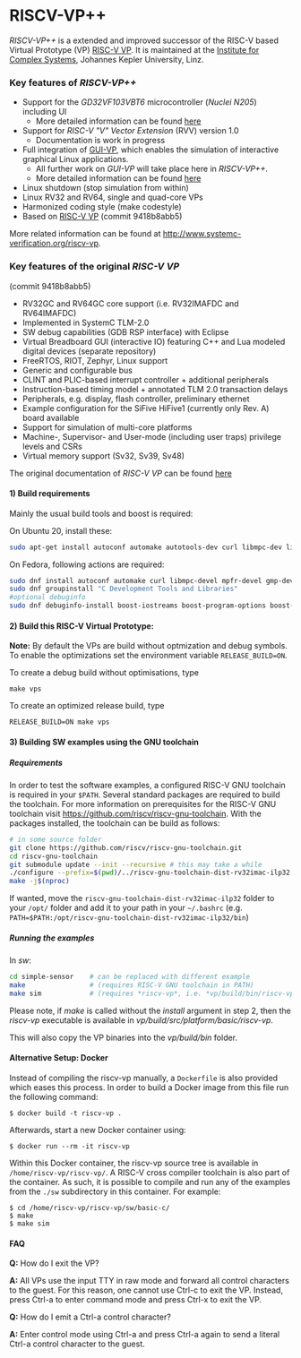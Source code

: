 # RISCV-VP++

*RISCV-VP++* is a extended and improved successor of the RISC-V based Virtual Prototype (VP) [RISC-V VP](https://github.com/agra-uni-bremen/riscv-vp).
It is maintained at the [Institute for Complex Systems](https://ics.jku.at/), Johannes Kepler University, Linz.

### Key features of *RISCV-VP++*
 * Support for the *GD32VF103VBT6* microcontroller (*Nuclei N205*) including UI
   * More detailed information can be found [here](doc/GD32/README.md)
 * Support for *RISC-V "V" Vector Extension* (RVV) version 1.0
   * Documentation is work in progress
 * Full integration of [GUI-VP](https://github.com/ics-jku/GUI-VP), which enables the simulation of interactive graphical Linux applications.
   * All further work on *GUI-VP* will take place here in *RISCV-VP++*.
   * More detailed information can be found [here](doc/GUI-VP/README.md)
 * Linux shutdown (stop simulation from within)
 * Linux RV32 and RV64, single and quad-core VPs
 * Harmonized coding style (make codestyle)
 * Based on [RISC-V VP](https://github.com/agra-uni-bremen/riscv-vp) (commit 9418b8abb5)

More related information can be found at http://www.systemc-verification.org/riscv-vp.


### Key features of the original *RISC-V VP*
(commit 9418b8abb5)

 - RV32GC and RV64GC core support (i.e. RV32IMAFDC and RV64IMAFDC)
 - Implemented in SystemC TLM-2.0
 - SW debug capabilities (GDB RSP interface) with Eclipse
 - Virtual Breadboard GUI (interactive IO) featuring C++ and Lua modeled digital devices (separate repository)
 - FreeRTOS, RIOT, Zephyr, Linux support
 - Generic and configurable bus
 - CLINT and PLIC-based interrupt controller + additional peripherals
 - Instruction-based timing model + annotated TLM 2.0 transaction delays
 - Peripherals, e.g. display, flash controller, preliminary ethernet
 - Example configuration for the SiFive HiFive1 (currently only Rev. A) board available
 - Support for simulation of multi-core platforms
 - Machine-, Supervisor- and User-mode (including user traps) privilege levels and CSRs
 - Virtual memory support (Sv32, Sv39, Sv48)

The original documentation of *RISC-V VP* can be found [here](doc/RISCV-VP/README.md)


#### 1) Build requirements

Mainly the usual build tools and boost is required:

On Ubuntu 20, install these:
```bash
sudo apt-get install autoconf automake autotools-dev curl libmpc-dev libmpfr-dev libgmp-dev gawk build-essential bison flex texinfo libgoogle-perftools-dev libtool patchutils bc zlib1g-dev libexpat-dev libboost-iostreams-dev libboost-program-options-dev libboost-log-dev qt5-default libvncserver-dev
```

On Fedora, following actions are required:
```bash
sudo dnf install autoconf automake curl libmpc-devel mpfr-devel gmp-devel gawk bison flex texinfo gperf libtool patchutils bc zlib-devel expat-devel cmake boost-devel qt5-qtbase qt5-qtbase-devel libvncserver-devel
sudo dnf groupinstall "C Development Tools and Libraries"
#optional debuginfo
sudo dnf debuginfo-install boost-iostreams boost-program-options boost-regex bzip2-libs glibc libgcc libicu libstdc++ zlib
```

#### 2) Build this RISC-V Virtual Prototype:

**Note:** By default the VPs are build without optmization and debug symbols.
To enable the optimizations set the environment variable `RELEASE_BUILD=ON`.

To create a debug build without optimisations, type
```
make vps
```

To create an optimized release build, type
```
RELEASE_BUILD=ON make vps
```

#### 3) Building SW examples using the GNU toolchain

##### Requirements

In order to test the software examples, a configured RISC-V GNU toolchain is required in your `$PATH`.
Several standard packages are required to build the toolchain.
For more information on prerequisites for the RISC-V GNU toolchain visit https://github.com/riscv/riscv-gnu-toolchain.
With the packages installed, the toolchain can be build as follows:

```bash
# in some source folder
git clone https://github.com/riscv/riscv-gnu-toolchain.git
cd riscv-gnu-toolchain
git submodule update --init --recursive # this may take a while
./configure --prefix=$(pwd)/../riscv-gnu-toolchain-dist-rv32imac-ilp32 --with-arch=rv32imac --with-abi=ilp32
make -j$(nproc)
```

If wanted, move the `riscv-gnu-toolchain-dist-rv32imac-ilp32` folder to your `/opt/` folder and add it to your path in your `~/.bashrc`
(e.g. `PATH=$PATH:/opt/riscv-gnu-toolchain-dist-rv32imac-ilp32/bin`)

##### Running the examples

In *sw*:

```bash
cd simple-sensor    # can be replaced with different example
make                # (requires RISC-V GNU toolchain in PATH)
make sim            # (requires *riscv-vp*, i.e. *vp/build/bin/riscv-vp*, executable in PATH)
```

Please note, if *make* is called without the *install* argument in step 2, then the *riscv-vp* executable is available in *vp/build/src/platform/basic/riscv-vp*.



This will also copy the VP binaries into the *vp/build/bin* folder.

#### Alternative Setup: Docker

Instead of compiling the riscv-vp manually, a `Dockerfile` is also
provided which eases this process. In order to build a Docker image from
this file run the following command:

	$ docker build -t riscv-vp .

Afterwards, start a new Docker container using:

	$ docker run --rm -it riscv-vp

Within this Docker container, the riscv-vp source tree is available in
`/home/riscv-vp/riscv-vp/`. A RISC-V cross compiler toolchain is also
part of the container. As such, it is possible to compile and run any of
the examples from the `./sw` subdirectory in this container. For
example:

	$ cd /home/riscv-vp/riscv-vp/sw/basic-c/
	$ make
	$ make sim

#### FAQ

**Q:** How do I exit the VP?

**A:** All VPs use the input TTY in raw mode and forward all control
characters to the guest. For this reason, one cannot use Ctrl-c to exit
the VP. Instead, press Ctrl-a to enter command mode and press Ctrl-x to
exit the VP.

**Q:** How do I emit a Ctrl-a control character?

**A:** Enter control mode using Ctrl-a and press Ctrl-a again to send a
literal Ctrl-a control character to the guest.

